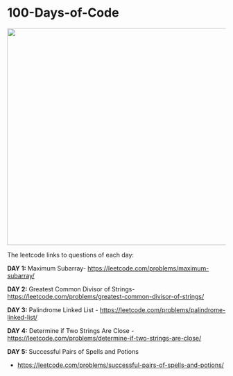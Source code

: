 # 100-Days-of-Code

<img src ="https://github.com/AswinPKumar01/100-Days-of-Code/assets/118362715/05779e33-d524-41ee-8f3b-31e4595f5f01" width ="600" height = "500">

The leetcode links to questions of each day:

**DAY 1:** Maximum Subarray- https://leetcode.com/problems/maximum-subarray/

**DAY 2:** Greatest Common Divisor of Strings- https://leetcode.com/problems/greatest-common-divisor-of-strings/

**DAY 3:** Palindrome Linked List - https://leetcode.com/problems/palindrome-linked-list/

**DAY 4:** Determine if Two Strings Are Close - https://leetcode.com/problems/determine-if-two-strings-are-close/

**DAY 5:** Successful Pairs of Spells and Potions
 - https://leetcode.com/problems/successful-pairs-of-spells-and-potions/
